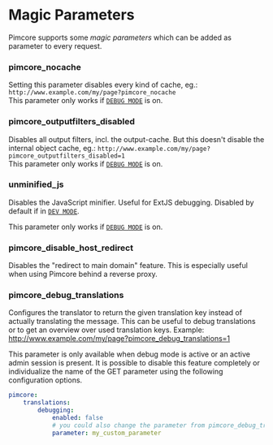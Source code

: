 # Magic Parameters

Pimcore supports some *magic parameters* which can be added as parameter to every request.

### pimcore_nocache
Setting this parameter disables every kind of cache, eg.: `http://www.example.com/my/page?pimcore_nocache`  
This parameter only works if [`DEBUG MODE`](../18_Tools_and_Features/25_System_Settings.md) is on.

### pimcore_outputfilters_disabled
Disables all output filters, incl. the output-cache. But this doesn't disable the internal object cache, 
eg.: `http://www.example.com/my/page?pimcore_outputfilters_disabled=1`  
This parameter only works if [`DEBUG MODE`](../18_Tools_and_Features/25_System_Settings.md) is on.

### unminified_js

Disables the JavaScript minifier. Useful for ExtJS debugging. Disabled by default if in [`DEV MODE`](../18_Tools_and_Features/25_System_Settings.md). 

This parameter only works if [`DEBUG MODE`](../18_Tools_and_Features/25_System_Settings.md) is on.

### pimcore_disable_host_redirect
Disables the "redirect to main domain" feature. This is especially useful when using Pimcore behind 
a reverse proxy. 

### pimcore_debug_translations

Configures the translator to return the given translation key instead of actually translating the message. This can be
useful to debug translations or to get an overview over used translation keys. Example: http://www.example.com/my/page?pimcore_debug_translations=1

This parameter is only available when debug mode is active or an active admin session is present. 
It is possible to disable this feature completely or individualize the name of the GET parameter using the 
following configuration options. 

```yaml
pimcore:
    translations:
        debugging:
            enabled: false
            # you could also change the parameter from pimcore_debug_translations to something else
            parameter: my_custom_parameter
```
